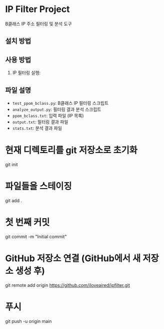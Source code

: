 # IP Filter Project

B클래스 IP 주소 필터링 및 분석 도구

## 설치 방법

## 사용 방법

1. IP 필터링 실행:

## 파일 설명

- `test_ppom_bclass.py`: B클래스 IP 필터링 스크립트
- `analyze_output.py`: 필터링 결과 분석 스크립트
- `ppom_bclass.txt`: 입력 파일 (IP 목록)
- `output.txt`: 필터링 결과 파일
- `stats.txt`: 분석 결과 파일


# 현재 디렉토리를 git 저장소로 초기화
git init

# 파일들을 스테이징
git add .

# 첫 번째 커밋
git commit -m "Initial commit"

# GitHub 저장소 연결 (GitHub에서 새 저장소 생성 후)
git remote add origin https://github.com/iloveaired/ipfilter.git

# 푸시
git push -u origin main